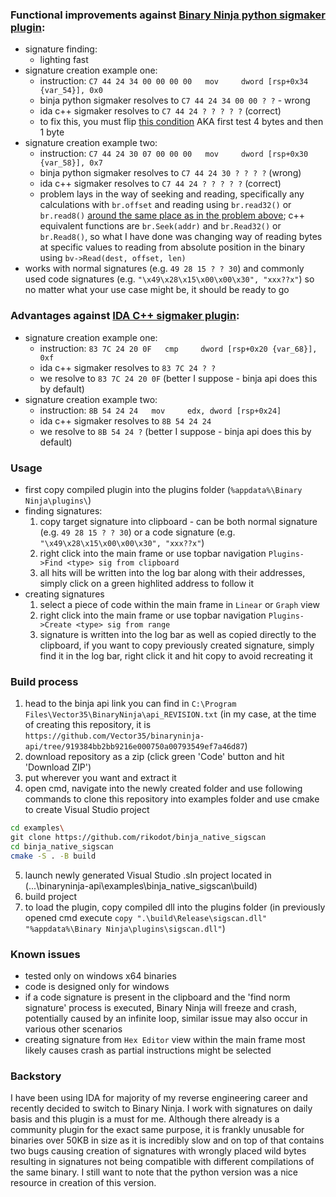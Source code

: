 ### Functional improvements against [Binary Ninja python sigmaker plugin](https://github.com/apekros/binja_sigmaker):
- signature finding:
  - lighting fast
- signature creation example one:
  - instruction: `C7 44 24 34 00 00 00 00   mov     dword [rsp+0x34 {var_54}], 0x0`
  - binja python sigmaker resolves to `C7 44 24 34 00 00 ? ?` - wrong
  - ida c++ sigmaker resolves to `C7 44 24 ? ? ? ? ?` (correct)
  - to fix this, you must flip [this condition](https://github.com/apekros/binja_sigmaker/blob/master/__init__.py#L163-L169) AKA first test 4 bytes and then 1 byte
- signature creation example two:
  - instruction: `C7 44 24 30 07 00 00 00   mov     dword [rsp+0x30 {var_58}], 0x7`
  - binja python sigmaker resolves to `C7 44 24 30 ? ? ? ?` (wrong)
  - ida c++ sigmaker resolves to `C7 44 24 ? ? ? ? ?` (correct)
  - problem lays in the way of seeking and reading, specifically any calculations with `br.offset` and reading using `br.read32()` or `br.read8()` [around the same place as in the problem above](https://github.com/apekros/binja_sigmaker/blob/master/__init__.py#L156-L175); c++ equivalent functions are `br.Seek(addr)` and `br.Read32()` or `br.Read8()`, so what I have done was changing way of reading bytes at specific values to reading from absolute position in the binary using `bv->Read(dest, offset, len)`
- works with normal signatures (e.g. `49 28 15 ? ? 30`) and commonly used code signatures (e.g. `"\x49\x28\x15\x00\x00\x30", "xxx??x"`) so no matter what your use case might be, it should be ready to go

### Advantages against [IDA C++ sigmaker plugin](https://github.com/ajkhoury/SigMaker-x64):
- signature creation example one:
  - instruction: `83 7C 24 20 0F   cmp     dword [rsp+0x20 {var_68}], 0xf`
  - ida c++ sigmaker resolves to `83 7C 24 ? ?`
  - we resolve to `83 7C 24 20 0F` (better I suppose - binja api does this by default)
- signature creation example two:
  - instruction: `8B 54 24 24   mov     edx, dword [rsp+0x24]`
  - ida c++ sigmaker resolves to `8B 54 24 24`
  - we resolve to `8B 54 24 ?` (better I suppose - binja api does this by default)

### Usage
- first copy compiled plugin into the plugins folder (`%appdata%\Binary Ninja\plugins\`)
- finding signatures:
  1. copy target signature into clipboard - can be both normal signature (e.g. `49 28 15 ? ? 30`) or a code signature (e.g. `"\x49\x28\x15\x00\x00\x30", "xxx??x"`)
  2. right click into the main frame or use topbar navigation `Plugins->Find <type> sig from clipboard`
  3. all hits will be written into the log bar along with their addresses, simply click on a green highlited address to follow it
- creating signatures
  1. select a piece of code within the main frame in `Linear` or `Graph` view
  2. right click into the main frame or use topbar navigation `Plugins->Create <type> sig from range`
  3. signature is written into the log bar as well as copied directly to the clipboard, if you want to copy previously created signature, simply find it in the log bar, right click it and hit copy to avoid recreating it

### Build process
1. head to the binja api link you can find in `C:\Program Files\Vector35\BinaryNinja\api_REVISION.txt` (in my case, at the time of creating this repository, it is `https://github.com/Vector35/binaryninja-api/tree/919384bb2bb9216e000750a00793549ef7a46d87`)
2. download repository as a zip (click green 'Code' button and hit 'Download ZIP')
3. put wherever you want and extract it
4. open cmd, navigate into the newly created folder and use following commands to clone this repository into examples folder and use cmake to create Visual Studio project
```bash
cd examples\
git clone https://github.com/rikodot/binja_native_sigscan
cd binja_native_sigscan
cmake -S . -B build
```
5. launch newly generated Visual Studio .sln project located in (...\binaryninja-api\examples\binja_native_sigscan\build\)
6. build project
7. to load the plugin, copy compiled dll into the plugins folder (in previously opened cmd execute `copy ".\build\Release\sigscan.dll" "%appdata%\Binary Ninja\plugins\sigscan.dll"`)

### Known issues
- tested only on windows x64 binaries
- code is designed only for windows
- if a code signature is present in the clipboard and the 'find norm signature' process is executed, Binary Ninja will freeze and crash, potentially caused by an infinite loop, similar issue may also occur in various other scenarios
- creating signature from `Hex Editor` view within the main frame most likely causes crash as partial instructions might be selected

### Backstory
I have been using IDA for majority of my reverse engineering career and recently decided to switch to Binary Ninja. I work with signatures on daily basis and this plugin is a must for me. Although there already is a community plugin for the exact same purpose, it is frankly unusable for binaries over 50KB in size as it is incredibly slow and on top of that contains two bugs causing creation of signatures with wrongly placed wild bytes resulting in signatures not being compatible with different compilations of the same binary. I still want to note that the python version was a nice resource in creation of this version.
